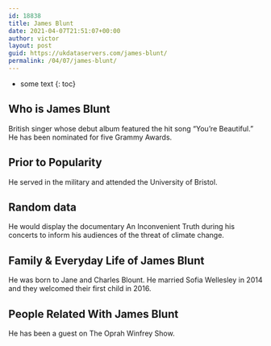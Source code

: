 ```yaml
---
id: 18838
title: James Blunt
date: 2021-04-07T21:51:07+00:00
author: victor
layout: post
guid: https://ukdataservers.com/james-blunt/
permalink: /04/07/james-blunt/
---
```


* some text
{: toc}


## Who is James Blunt



British singer whose debut album featured the hit song &#8220;You&#8217;re Beautiful.&#8221; He has been nominated for five Grammy Awards.

                
                
                
## Prior to Popularity



He served in the military and attended the University of Bristol.

                
                
                
## Random data



He would display the documentary An Inconvenient Truth during his concerts to inform his audiences of the threat of climate change.

                
                
                
## Family & Everyday Life of James Blunt



He was born to Jane and Charles Blount. He married Sofia Wellesley in 2014 and they welcomed their first child in 2016.

                
                
                
## People Related With James Blunt



He has been a guest on The Oprah Winfrey Show.

                
              
            
          
          
          